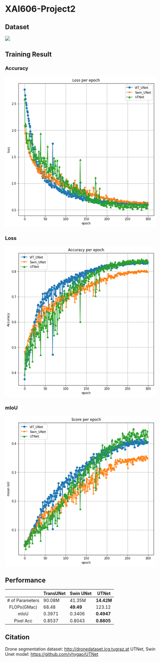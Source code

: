 # XAI606-Project2

## Dataset
<img class="Drone" src="https://www.tugraz.at/fileadmin/_migrated/pics/fyler3.png">

## Training Result

### Accuracy
<img class="Loss" src="Result/Loss_total.png">

### Loss
<img class="Acc" src="Result/Acc_total.png">

### mIoU
<img class="Score" src="Result/mIoU_total.png">

## Performance
||TransUNet|Swin UNet|UTNet|  
|:-----:|----|-------|-------|
|# of Parameters| 90.08M | 41.35M | **14.42M** | 
|FLOPs(GMac)| 68.48 | **49.49** | 123.12 |
|mIoU| 0.3971 | 0.3406 | **0.4947** |
|Pixel Acc| 0.8537 | 0.8043 | **0.8805** |

## Citation
Drone segmentation dataset: http://dronedataset.icg.tugraz.at
UTNet, Swin Unet model: https://github.com/yhygao/UTNet
